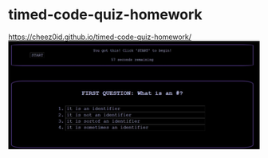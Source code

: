 # timed-code-quiz-homework

https://cheez0id.github.io/timed-code-quiz-homework/
![screenshot](https://raw.githubusercontent.com/Cheez0id/timed-code-quiz-homework/main/Assets/images/quizscreenshot.JPG)
